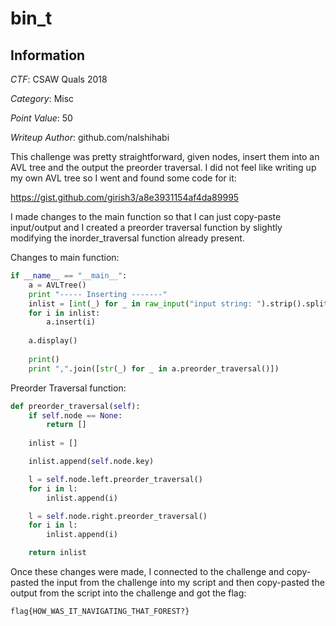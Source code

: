 # bin_t

## Information

*CTF*: CSAW Quals 2018

*Category*: Misc

*Point Value*: 50

*Writeup Author*: github.com/nalshihabi


This challenge was pretty straightforward, given nodes, insert them into an AVL tree and the output the preorder traversal. I did not feel like writing up my own AVL tree so I went and found some code for it:

https://gist.github.com/girish3/a8e3931154af4da89995


I made changes to the main function so that I can just copy-paste input/output  and I created a preorder traversal function by slightly modifying the inorder_traversal function already present.

Changes to main function:
```Python
if __name__ == "__main__": 
    a = AVLTree()
    print "----- Inserting -------"
    inlist = [int(_) for _ in raw_input("input string: ").strip().split(',')]
    for i in inlist: 
        a.insert(i)
         
    a.display()
    
    print()
    print ",".join([str(_) for _ in a.preorder_traversal()])
```

Preorder Traversal function:
```Python
def preorder_traversal(self):
    if self.node == None:
        return [] 
    
    inlist = [] 

    inlist.append(self.node.key)

    l = self.node.left.preorder_traversal()
    for i in l: 
        inlist.append(i) 

    l = self.node.right.preorder_traversal()
    for i in l: 
        inlist.append(i) 

    return inlist 
```

Once these changes were made, I connected to the challenge and copy-pasted the input from the challenge into my script and then copy-pasted the output from the script into the challenge and got the flag:
```
flag{HOW_WAS_IT_NAVIGATING_THAT_FOREST?}
```

